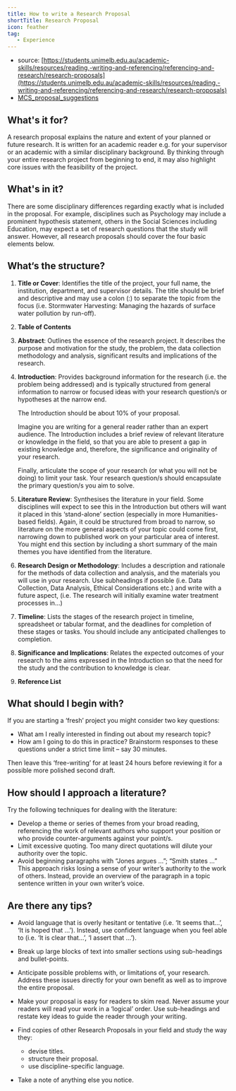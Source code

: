 ```yaml
---
title: How to write a Research Proposal
shortTitle: Research Proposal
icon: feather
tag:
   - Experience
---
```


- source: [https://students.unimelb.edu.au/academic-skills/resources/reading,-writing-and-referencing/referencing-and-research/research-proposals](https://students.unimelb.edu.au/academic-skills/resources/reading,-writing-and-referencing/referencing-and-research/research-proposals)
- [MCS_proposal_suggestions](https://github.com/shyu216/knownoevil/blob/main/assets/MCS_proposal_suggestions.pdf)


## What's it for?

A research proposal explains the nature and extent of your planned or future research. It is written for an academic reader e.g. for your supervisor or an academic with a similar disciplinary background. By thinking through your entire research project from beginning to end, it may also highlight core issues with the feasibility of the project.

## What's in it?

There are some disciplinary differences regarding exactly what is included in the proposal. For example, disciplines such as Psychology may include a prominent hypothesis statement, others in the Social Sciences including Education, may expect a set of research questions that the study will answer. However, all research proposals should cover the four basic elements below.

## What‘s the structure?

1. **Title or Cover**: Identifies the title of the project, your full name, the institution, department, and supervisor details. The title should be brief and descriptive and may use a colon (:) to separate the topic from the focus (i.e. Stormwater Harvesting: Managing the hazards of surface water pollution by run-off).
2. **Table of Contents**
3. **Abstract**: Outlines the essence of the research project. It describes the purpose and motivation for the study, the problem, the data collection methodology and analysis, significant results and implications of the research.
4. **Introduction**: Provides background information for the research (i.e. the problem being addressed) and is typically structured from general information to narrow or focused ideas with your research question/s or hypotheses at the narrow end.

   The Introduction should be about 10% of your proposal.

   Imagine you are writing for a general reader rather than an expert audience. The Introduction includes a brief review of relevant literature or knowledge in the field, so that you are able to present a gap in existing knowledge and, therefore, the significance and originality of your research.

   Finally, articulate the scope of your research (or what you will not be doing) to limit your task. Your research question/s should encapsulate the primary question/s you aim to solve.

5. **Literature Review**: Synthesises the literature in your field. Some disciplines will expect to see this in the Introduction but others will want it placed in this ‘stand-alone’ section (especially in more Humanities-based fields). Again, it could be structured from broad to narrow, so literature on the more general aspects of your topic could come first, narrowing down to published work on your particular area of interest. You might end this section by including a short summary of the main themes you have identified from the literature.
6. **Research Design or Methodology**: Includes a description and rationale for the methods of data collection and analysis, and the materials you will use in your research. Use subheadings if possible (i.e. Data Collection, Data Analysis, Ethical Considerations etc.) and write with a future aspect, (i.e. The research will initially examine water treatment processes in...)
7. **Timeline**: Lists the stages of the research project in timeline, spreadsheet or tabular format, and the deadlines for completion of these stages or tasks. You should include any anticipated challenges to completion.

8. **Significance and Implications**: Relates the expected outcomes of your research to the aims expressed in the Introduction so that the need for the study and the contribution to knowledge is clear.

9. **Reference List**

## What should I begin with?

If you are starting a ‘fresh’ project you might consider two key questions:

- What am I really interested in finding out about my research topic?
- How am I going to do this in practice? Brainstorm responses to these questions under a strict time limit – say 30 minutes.

Then leave this ‘free-writing’ for at least 24 hours before reviewing it for a possible more polished second draft.

## How should I approach a literature?

Try the following techniques for dealing with the literature:

- Develop a theme or series of themes from your broad reading, referencing the work of relevant authors who support your position or who provide counter-arguments against your point/s.
- Limit excessive quoting. Too many direct quotations will dilute your authority over the topic.
- Avoid beginning paragraphs with “Jones argues …”; “Smith states …” This approach risks losing a sense of your writer’s authority to the work of others. Instead, provide an overview of the paragraph in a topic sentence written in your own writer’s voice.

## Are there any tips?

- Avoid language that is overly hesitant or tentative (i.e. ‘It seems that…’, ‘It is hoped that …’). Instead, use confident language when you feel able to (i.e. ‘It is clear that…’, ‘I assert that …’).
- Break up large blocks of text into smaller sections using sub-headings and bullet-points.
- Anticipate possible problems with, or limitations of, your research. Address these issues directly for your own benefit as well as to improve the entire proposal.
- Make your proposal is easy for readers to skim read. Never assume your readers will read your work in a ‘logical’ order. Use sub-headings and restate key ideas to guide the reader through your writing.
- Find copies of other Research Proposals in your field and study the way they:

   - devise titles.
   - structure their proposal.
   - use discipline-specific language.

- Take a note of anything else you notice. 